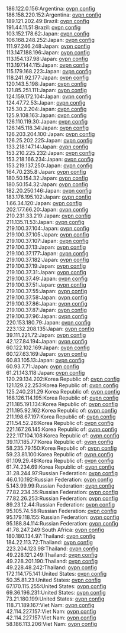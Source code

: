 186.122.0.156:Argentina: [ovpn config](vpn/186_122_0_156.ovpn)  
186.158.220.152:Argentina: [ovpn config](vpn/186_158_220_152.ovpn)  
189.121.202.49:Brazil: [ovpn config](vpn/189_121_202_49.ovpn)  
191.44.11.51:Brazil: [ovpn config](vpn/191_44_11_51.ovpn)  
103.152.178.62:Japan: [ovpn config](vpn/103_152_178_62.ovpn)  
106.168.248.252:Japan: [ovpn config](vpn/106_168_248_252.ovpn)  
111.97.246.248:Japan: [ovpn config](vpn/111_97_246_248.ovpn)  
113.147.188.196:Japan: [ovpn config](vpn/113_147_188_196.ovpn)  
113.154.137.98:Japan: [ovpn config](vpn/113_154_137_98.ovpn)  
113.197.144.115:Japan: [ovpn config](vpn/113_197_144_115.ovpn)  
115.179.168.223:Japan: [ovpn config](vpn/115_179_168_223.ovpn)  
118.241.92.177:Japan: [ovpn config](vpn/118_241_92_177.ovpn)  
120.143.5.198:Japan: [ovpn config](vpn/120_143_5_198.ovpn)  
121.85.251.111:Japan: [ovpn config](vpn/121_85_251_111.ovpn)  
124.159.172.104:Japan: [ovpn config](vpn/124_159_172_104.ovpn)  
124.47.72.53:Japan: [ovpn config](vpn/124_47_72_53.ovpn)  
125.30.2.204:Japan: [ovpn config](vpn/125_30_2_204.ovpn)  
125.9.108.163:Japan: [ovpn config](vpn/125_9_108_163.ovpn)  
126.110.119.30:Japan: [ovpn config](vpn/126_110_119_30.ovpn)  
126.145.118.34:Japan: [ovpn config](vpn/126_145_118_34.ovpn)  
126.203.204.100:Japan: [ovpn config](vpn/126_203_204_100.ovpn)  
126.25.202.225:Japan: [ovpn config](vpn/126_25_202_225.ovpn)  
133.218.147.14:Japan: [ovpn config](vpn/133_218_147_14.ovpn)  
153.210.225.232:Japan: [ovpn config](vpn/153_210_225_232.ovpn)  
153.218.166.234:Japan: [ovpn config](vpn/153_218_166_234.ovpn)  
153.219.137.250:Japan: [ovpn config](vpn/153_219_137_250.ovpn)  
164.70.235.8:Japan: [ovpn config](vpn/164_70_235_8.ovpn)  
180.50.154.32:Japan: [ovpn config](vpn/180_50_154_32.ovpn)  
180.50.154.32:Japan: [ovpn config](vpn/180_50_154_32.ovpn)  
182.20.250.146:Japan: [ovpn config](vpn/182_20_250_146.ovpn)  
183.176.195.102:Japan: [ovpn config](vpn/183_176_195_102.ovpn)  
1.66.34.120:Japan: [ovpn config](vpn/1_66_34_120.ovpn)  
202.177.66.20:Japan: [ovpn config](vpn/202_177_66_20.ovpn)  
210.231.33.219:Japan: [ovpn config](vpn/210_231_33_219.ovpn)  
211.135.11.53:Japan: [ovpn config](vpn/211_135_11_53.ovpn)  
219.100.37.104:Japan: [ovpn config](vpn/219_100_37_104.ovpn)  
219.100.37.105:Japan: [ovpn config](vpn/219_100_37_105.ovpn)  
219.100.37.107:Japan: [ovpn config](vpn/219_100_37_107.ovpn)  
219.100.37.13:Japan: [ovpn config](vpn/219_100_37_13.ovpn)  
219.100.37.177:Japan: [ovpn config](vpn/219_100_37_177.ovpn)  
219.100.37.182:Japan: [ovpn config](vpn/219_100_37_182.ovpn)  
219.100.37.19:Japan: [ovpn config](vpn/219_100_37_19.ovpn)  
219.100.37.31:Japan: [ovpn config](vpn/219_100_37_31.ovpn)  
219.100.37.49:Japan: [ovpn config](vpn/219_100_37_49.ovpn)  
219.100.37.51:Japan: [ovpn config](vpn/219_100_37_51.ovpn)  
219.100.37.55:Japan: [ovpn config](vpn/219_100_37_55.ovpn)  
219.100.37.58:Japan: [ovpn config](vpn/219_100_37_58.ovpn)  
219.100.37.86:Japan: [ovpn config](vpn/219_100_37_86.ovpn)  
219.100.37.87:Japan: [ovpn config](vpn/219_100_37_87.ovpn)  
219.100.37.96:Japan: [ovpn config](vpn/219_100_37_96.ovpn)  
220.153.180.79:Japan: [ovpn config](vpn/220_153_180_79.ovpn)  
223.132.208.135:Japan: [ovpn config](vpn/223_132_208_135.ovpn)  
39.111.221.72:Japan: [ovpn config](vpn/39_111_221_72.ovpn)  
42.127.84.194:Japan: [ovpn config](vpn/42_127_84_194.ovpn)  
60.122.102.169:Japan: [ovpn config](vpn/60_122_102_169.ovpn)  
60.127.63.169:Japan: [ovpn config](vpn/60_127_63_169.ovpn)  
60.83.105.13:Japan: [ovpn config](vpn/60_83_105_13.ovpn)  
60.93.7.71:Japan: [ovpn config](vpn/60_93_7_71.ovpn)  
61.21.143.118:Japan: [ovpn config](vpn/61_21_143_118.ovpn)  
120.29.134.202:Korea Republic of: [ovpn config](vpn/120_29_134_202.ovpn)  
121.129.22.253:Korea Republic of: [ovpn config](vpn/121_129_22_253.ovpn)  
125.240.231.29:Korea Republic of: [ovpn config](vpn/125_240_231_29.ovpn)  
168.126.114.195:Korea Republic of: [ovpn config](vpn/168_126_114_195.ovpn)  
211.185.191.134:Korea Republic of: [ovpn config](vpn/211_185_191_134.ovpn)  
211.195.92.162:Korea Republic of: [ovpn config](vpn/211_195_92_162.ovpn)  
211.198.67.197:Korea Republic of: [ovpn config](vpn/211_198_67_197.ovpn)  
211.54.52.26:Korea Republic of: [ovpn config](vpn/211_54_52_26.ovpn)  
221.167.26.145:Korea Republic of: [ovpn config](vpn/221_167_26_145.ovpn)  
222.117.104.108:Korea Republic of: [ovpn config](vpn/222_117_104_108.ovpn)  
39.117.185.77:Korea Republic of: [ovpn config](vpn/39_117_185_77.ovpn)  
58.235.79.150:Korea Republic of: [ovpn config](vpn/58_235_79_150.ovpn)  
59.23.81.100:Korea Republic of: [ovpn config](vpn/59_23_81_100.ovpn)  
61.109.29.48:Korea Republic of: [ovpn config](vpn/61_109_29_48.ovpn)  
61.74.234.69:Korea Republic of: [ovpn config](vpn/61_74_234_69.ovpn)  
31.28.244.97:Russian Federation: [ovpn config](vpn/31_28_244_97.ovpn)  
46.0.10.192:Russian Federation: [ovpn config](vpn/46_0_10_192.ovpn)  
5.143.99.99:Russian Federation: [ovpn config](vpn/5_143_99_99.ovpn)  
77.82.234.35:Russian Federation: [ovpn config](vpn/77_82_234_35.ovpn)  
77.82.26.253:Russian Federation: [ovpn config](vpn/77_82_26_253.ovpn)  
89.23.12.44:Russian Federation: [ovpn config](vpn/89_23_12_44.ovpn)  
95.105.74.58:Russian Federation: [ovpn config](vpn/95_105_74_58.ovpn)  
95.179.118.155:Russian Federation: [ovpn config](vpn/95_179_118_155.ovpn)  
95.188.84.114:Russian Federation: [ovpn config](vpn/95_188_84_114.ovpn)  
41.78.247.249:South Africa: [ovpn config](vpn/41_78_247_249.ovpn)  
180.180.134.97:Thailand: [ovpn config](vpn/180_180_134_97.ovpn)  
184.22.113.72:Thailand: [ovpn config](vpn/184_22_113_72.ovpn)  
223.204.123.98:Thailand: [ovpn config](vpn/223_204_123_98.ovpn)  
49.228.121.249:Thailand: [ovpn config](vpn/49_228_121_249.ovpn)  
49.228.201.190:Thailand: [ovpn config](vpn/49_228_201_190.ovpn)  
49.228.48.242:Thailand: [ovpn config](vpn/49_228_48_242.ovpn)  
172.114.175.141:United States: [ovpn config](vpn/172_114_175_141.ovpn)  
50.35.81.23:United States: [ovpn config](vpn/50_35_81_23.ovpn)  
67.170.115.255:United States: [ovpn config](vpn/67_170_115_255.ovpn)  
69.36.196.231:United States: [ovpn config](vpn/69_36_196_231.ovpn)  
73.21.180.199:United States: [ovpn config](vpn/73_21_180_199.ovpn)  
118.71.189.167:Viet Nam: [ovpn config](vpn/118_71_189_167.ovpn)  
42.114.227.157:Viet Nam: [ovpn config](vpn/42_114_227_157.ovpn)  
42.114.227.157:Viet Nam: [ovpn config](vpn/42_114_227_157.ovpn)  
58.186.113.206:Viet Nam: [ovpn config](vpn/58_186_113_206.ovpn)  
